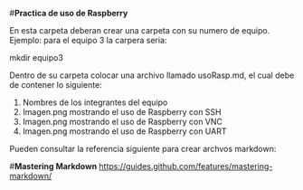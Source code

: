 #**Practica de uso de Raspberry**

En esta carpeta deberan crear una carpeta con su numero de equipo. 
Ejemplo: para el equipo 3 la carpera seria:

mkdir equipo3

Dentro de su carpeta colocar una archivo llamado usoRasp.md, el cual 
debe de contener lo siguiente:

1. Nombres de los integrantes del equipo
2. Imagen.png mostrando el uso de Raspberry con SSH
3. Imagen.png mostrando el uso de Raspberry con VNC
4. Imagen.png mostrando el uso de Raspberry con UART

Pueden consultar la referencia siguiente para crear archvos markdown:

#**Mastering Markdown**
https://guides.github.com/features/mastering-markdown/
